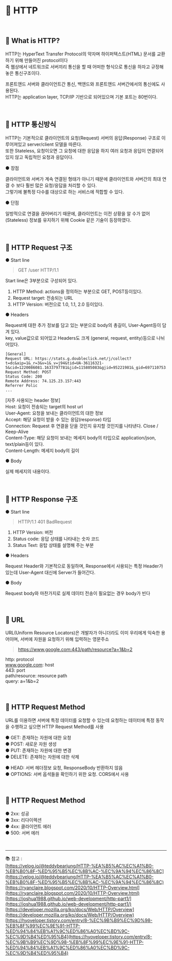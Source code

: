 # 🔑 HTTP

<br>

## 📌 What is HTTP?

HTTP는 HyperText Transfer Protocol의 약자며 하이퍼텍스트(HTML) 문서를 교환하기 위해 만들어진 protocol이다<br>
즉 웹상에서 네트워크로 서버끼리 통신을 할 때 어떠한 형식으로 통신을 하자고 규정해 놓은 통신구조이다.

프론트앤드 서버와 클라이언트간 통신, 백앤드와 프론트앤드 서버간에서의 통신에도 사용된다.<br>
HTTP는 application layer, TCP/IP 기반으로 되어있으며 기본 포트는 80번이다.

<br>

## 📌 HTTP 통신방식

HTTP는 기본적으로 클라이언트의 요청(Request) 서버의 응답(Response) 구조로 이루어져있고 server/client 모델을 따른다.<br>
또한 Stateless, 요청이오면 그 요청에 대한 응답을 하지 여러 요청과 응답이 연결되어있지 않고 독립적인 요청과 응답이다.<br>

● 장점

클라이언트와 서버가 계속 연결된 형태가 아니기 때문에 클라이언트와 서버간의 최대 연결 수 보다 훨씬 많은 요청/응답을 처리할 수 있다.<br>
그렇기에 불특정 다수를 대상으로 하는 서비스에 적합할 수 있다.

● 단점

일방적으로 연결을 끊어버리기 때문에, 클라이언트는 이전 상황을 알 수가 없어(Stateless) 정보를 유지하기 위해 Cookie 같은 기술이 등장하였다. 

<br>

## 📌 HTTP Request 구조

● Start line

> GET /user HTTP/1.1

Start line은 3부분으로 구성되어 있다.<br>

1. HTTP Method: actions을 정의하는 부분으로 GET, POST등이있다.
2. Request target: 전송되는 URL
3. HTTP Version: 버전으로 1.0, 1.1, 2.0 등이있다.

● Headers

Request에 대한 추가 정보를 담고 있는 부분으로 body의 총길이, User-Agent등이 담겨 있다.<br>
key, value값으로 되어있고 Headers도 크게 (general, request, entity)등으로 나뉘어있다.

```
[General]
Request URL: https://stats.g.doubleclick.net/j/collect?t=dc&aip=1&_r=3&v=1&_v=j94&tid=UA-36116321-5&cid=1220086081.1633797781&jid=115805083&gjid=95221981&_gid=697110753.1635251935&_u=QACAAAAAAAAAAC~&z=1203385225
Request Method: POST
Status Code: 200 
Remote Address: 74.125.23.157:443
Referrer Polic
...
```

[자주 사용되는 header 정보]<br>
Host: 요청이 전송되는 target의 host url<br>
User-Agent: 요청을 보내는 클라이언트의 대한 정보<br>
Accept: 해당 요청이 받을 수 있는 응답(response) 타입<br>
Connection: Request 후 연결을 닫을 것인지 유지할 것인지를 나타낸다. Close / Keep-Alive<br>
Content-Type: 해당 요청이 보내는 메세지 body의 타입으로 application/json, text/plain등이 있다.<br>
Content-Length: 메세지 body의 길이<br>

● Body

실제 메세지의 내용이다.<br>

<br>

## 📌 HTTP Response 구조

● Start line

> HTTP/1.1 401 BadRequest

1. HTTP Version: 버전
2. Status code: 응답 상태를 나타내는 숫자 코드
3. Status Text: 응탑 상태를 설명해 주는 부분

● Headers

Request Header와 기본적으로 동일하며, Response에서 사용되는 특정 Header가 있는데 User-Agent 대신에 Server가 들어간다.

● Body

Request body와 마찬가지로 실제 데이터 전송이 필요없는 경우 body가 빈다<br>

<br>

## 📌 URL

URL(Uniform Resource Locators)은 개발자가 아니더라도 이미 우리에게 익숙한 용어이며, 서버에 자원을 요청하기 위해 입력하는 영문주소<br>

> https://www.google.com:443/path/resource?a=1&b=2

http: protocol<br>
www.google.com: host<br>
443: port<br>
path/resource: resource path<br>
query: a=1&b=2<br>

<br>

## 📌 HTTP Request Method

URL를 이용하면 서버에 특정 데이터를 요청할 수 있는데 요청하는 데이터에 특정 동작을 수행하고 싶으면 HTTP Request Method를 사용

● GET: 존재하는 자원에 대한 요청<br>
● POST: 새로운 자원 생성<br>
● PUT: 존재하는 자원에 대한 변경<br>
● DELETE: 존재하는 자원에 대한 삭제<br>

● HEAD: 서버 헤더정보 요청, ResponseBody 반환하지 않음<br>
● OPTIONS: 서버 옵셕들을 확인하기 위한 요청. CORS에서 사용<br>

<br>

## 📌 HTTP Request Method

● 2xx: 성공<br>
● 3xx: 리다이렉션<br>
● 4xx: 클라이언트 에러<br>
● 500: 서버 에러<br>

<br>

---

📚 참고 : <br>
[https://velog.io/@teddybearjung/HTTP-%EA%B5%AC%EC%A1%B0-%EB%B0%8F-%ED%95%B5%EC%8B%AC-%EC%9A%94%EC%86%8C](https://velog.io/@teddybearjung/HTTP-%EA%B5%AC%EC%A1%B0-%EB%B0%8F-%ED%95%B5%EC%8B%AC-%EC%9A%94%EC%86%8C)
<br>
[https://ryanclaire.blogspot.com/2020/10/HTTP-Overview.html](https://ryanclaire.blogspot.com/2020/10/HTTP-Overview.html)
<br>
[https://joshua1988.github.io/web-development/http-part1/](https://joshua1988.github.io/web-development/http-part1/)
<br>
[https://developer.mozilla.org/ko/docs/Web/HTTP/Overview](https://developer.mozilla.org/ko/docs/Web/HTTP/Overview)
<br>
[https://hyoveloper.tistory.com/entry/8-%EC%9B%B9%EC%9D%98-%EB%8F%99%EC%9E%91-HTTP-%ED%94%84%EB%A1%9C%ED%86%A0%EC%BD%9C-%EC%9D%B4%ED%95%B4](https://hyoveloper.tistory.com/entry/8-%EC%9B%B9%EC%9D%98-%EB%8F%99%EC%9E%91-HTTP-%ED%94%84%EB%A1%9C%ED%86%A0%EC%BD%9C-%EC%9D%B4%ED%95%B4)
<br>